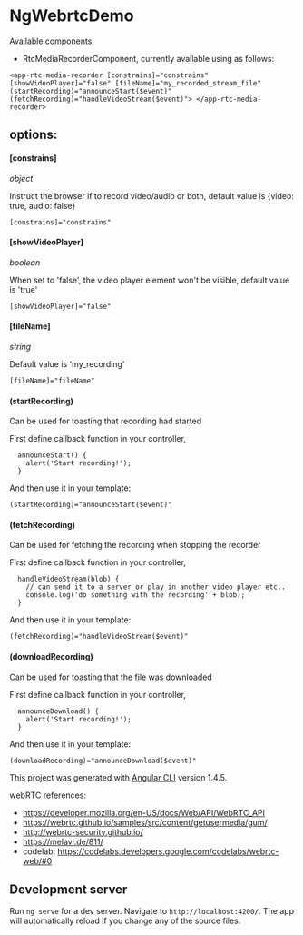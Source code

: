 # NgWebrtcDemo

Available components:
- RtcMediaRecorderComponent, currently available using as follows:
 
` <app-rtc-media-recorder [constrains]="constrains"
   [showVideoPlayer]="false" [fileName]="my_recorded_stream_file"
   (startRecording)="announceStart($event)" (fetchRecording)="handleVideoStream($event)">
   </app-rtc-media-recorder> `

## options:
#### [constrains]
_object_

Instruct the browser if to record video/audio or both, default value is {video: true, audio: false}

```
[constrains]="constrains"

```
#### [showVideoPlayer]
_boolean_

When set to 'false', the video player element won't be visible, default value is 'true'

```
[showVideoPlayer]="false"

```
#### [fileName]
_string_

Default value is 'my_recording'

```
[fileName]="fileName"

```   
#### (startRecording)

Can be used for toasting that recording had started

First define callback function in your controller,
```
  announceStart() {
    alert('Start recording!');
  }
```

And then use it in your template:
``` 
(startRecording)="announceStart($event)"
```
#### (fetchRecording)

Can be used for fetching the recording when stopping the recorder

First define callback function in your controller,
```
  handleVideoStream(blob) {
    // can send it to a server or play in another video player etc..
    console.log('do something with the recording' + blob);
  }
```

And then use it in your template:
``` 
(fetchRecording)="handleVideoStream($event)"
```
#### (downloadRecording)

Can be used for toasting that the file was downloaded

First define callback function in your controller,
```
  announceDownload() {
    alert('Start recording!');
  }
```

And then use it in your template:
``` 
(downloadRecording)="announceDownload($event)"
```

This project was generated with [Angular CLI](https://github.com/angular/angular-cli) version 1.4.5.



webRTC references:
- https://developer.mozilla.org/en-US/docs/Web/API/WebRTC_API
- https://webrtc.github.io/samples/src/content/getusermedia/gum/
- http://webrtc-security.github.io/
- https://melavi.de/811/
- codelab: https://codelabs.developers.google.com/codelabs/webrtc-web/#0


## Development server

Run `ng serve` for a dev server. Navigate to `http://localhost:4200/`. The app will automatically reload if you change any of the source files.
